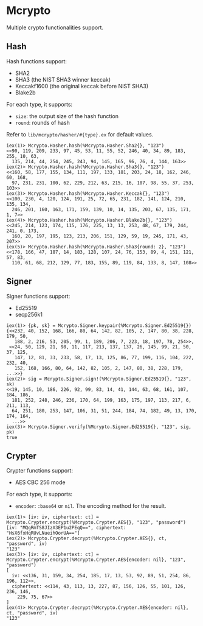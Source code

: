 # Mcrypto

Multiple crypto functionalities support.

## Hash

Hash functions support:

- SHA2
- SHA3 (the NIST SHA3 winner keccak)
- Keccakf1600 (the original keccak before NIST SHA3)
- Blake2b

For each type, it supports:

- `size`: the output size of the hash function
- `round`: rounds of hash

Refer to `lib/mcrypto/hasher/#{type}.ex` for default values.

```
iex(1)> Mcrypto.Hasher.hash(%Mcrypto.Hasher.Sha2{}, "123")
<<90, 119, 209, 233, 97, 45, 53, 11, 55, 52, 246, 40, 34, 89, 183, 255, 10, 63,
  135, 214, 44, 254, 245, 243, 94, 145, 165, 96, 76, 4, 144, 163>>
iex(2)> Mcrypto.Hasher.hash(%Mcrypto.Hasher.Sha3{}, "123")
<<160, 58, 177, 155, 134, 111, 197, 133, 181, 203, 24, 18, 162, 246, 60, 168,
  97, 231, 231, 100, 62, 229, 212, 63, 215, 16, 107, 98, 55, 37, 253, 103>>
iex(3)> Mcrypto.Hasher.hash(%Mcrypto.Hasher.Keccak{}, "123")
<<100, 230, 4, 120, 124, 191, 25, 72, 65, 231, 182, 141, 124, 210, 135, 134,
  246, 201, 160, 163, 171, 159, 139, 10, 14, 135, 203, 67, 135, 171, 1, 7>>
iex(4)> Mcrypto.Hasher.hash(%Mcrypto.Hasher.Blake2b{}, "123")
<<245, 214, 123, 174, 115, 176, 225, 13, 13, 253, 48, 67, 179, 244, 241, 0, 173,
  160, 20, 197, 195, 123, 213, 206, 151, 129, 59, 19, 245, 171, 43, 207>>
iex(5)> Mcrypto.Hasher.hash(%Mcrypto.Hasher.Sha3{round: 2}, "123")
<<178, 166, 47, 187, 14, 183, 128, 107, 24, 76, 153, 89, 4, 151, 121, 57, 83,
  110, 61, 68, 212, 129, 77, 183, 155, 89, 119, 84, 133, 8, 147, 108>>
```

## Signer

Signer functions support:

- Ed25519
- secp256k1

```
iex(1)> {pk, sk} = Mcrypto.Signer.keypair(%Mcrypto.Signer.Ed25519{})
{<<232, 40, 152, 168, 166, 80, 64, 142, 82, 105, 2, 147, 80, 38, 228, 179, 50,
   188, 2, 216, 53, 205, 99, 1, 189, 206, 7, 223, 18, 197, 78, 254>>,
 <<24, 50, 129, 21, 98, 11, 117, 213, 137, 137, 26, 145, 99, 21, 50, 37, 125,
   147, 12, 81, 33, 233, 58, 17, 13, 125, 86, 77, 199, 116, 104, 222, 232, 40,
   152, 168, 166, 80, 64, 142, 82, 105, 2, 147, 80, 38, 228, 179, ...>>}
iex(2)> sig = Mcrypto.Signer.sign!(%Mcrypto.Signer.Ed25519{}, "123", sk)
<<19, 145, 10, 186, 226, 92, 99, 83, 14, 41, 144, 63, 68, 161, 107, 184, 186,
  181, 252, 248, 246, 236, 170, 64, 199, 163, 175, 197, 113, 217, 6, 211, 113,
  64, 251, 180, 253, 147, 106, 31, 51, 244, 184, 74, 182, 49, 13, 170, 174, 164,
  ...>>
iex(3)> Mcrypto.Signer.verify(%Mcrypto.Signer.Ed25519{}, "123", sig, pk)
true
```

## Crypter

Crypter functions support:

- AES CBC 256 mode

For each type, it supports:

- `encoder`: `:base64` or `nil`. The encoding method for the result.

```
iex(1)> [iv: iv, ciphertext: ct] = Mcrypto.Crypter.encrypt(%Mcrypto.Crypter.AES{}, "123", "password")
[iv: "MQgRmTS8JIzX3EP1u2PEqQ==", ciphertext: "HsX6fxHqRUvLNueihOorUA=="]
iex(2)> Mcrypto.Crypter.decrypt(%Mcrypto.Crypter.AES{}, ct, "password", iv)
"123"
iex(3)> [iv: iv, ciphertext: ct] = Mcrypto.Crypter.encrypt(%Mcrypto.Crypter.AES{encoder: nil}, "123", "password")
[
  iv: <<136, 31, 159, 34, 254, 185, 17, 13, 53, 92, 89, 51, 254, 86, 196, 112>>,
  ciphertext: <<114, 43, 113, 13, 227, 87, 156, 126, 55, 101, 126, 236, 146,
    229, 75, 67>>
]
iex(4)> Mcrypto.Crypter.decrypt(%Mcrypto.Crypter.AES{encoder: nil}, ct, "password", iv)
"123"
```
